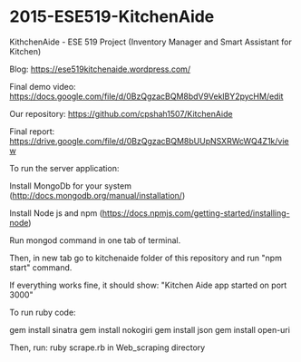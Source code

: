 # 2015-ESE519-KitchenAide
KithchenAide - ESE 519 Project (Inventory Manager and Smart Assistant for Kitchen)

Blog: https://ese519kitchenaide.wordpress.com/

Final demo video: https://docs.google.com/file/d/0BzQgzacBQM8bdV9VeklBY2pycHM/edit

Our repository: https://github.com/cpshah1507/KitchenAide

Final report: https://drive.google.com/file/d/0BzQgzacBQM8bUUpNSXRWcWQ4Z1k/view


To run the server application:

Install MongoDb for your system (http://docs.mongodb.org/manual/installation/)

Install Node js and npm (https://docs.npmjs.com/getting-started/installing-node)

Run mongod command in one tab of terminal.

Then, in new tab go to kitchenaide folder of this repository and run "npm start" command.

If everything works fine, it should show:
"Kitchen Aide app started on port 3000"

To run ruby code:

gem install sinatra
gem install nokogiri
gem install json
gem install open-uri

Then, run: ruby scrape.rb in Web_scraping directory


